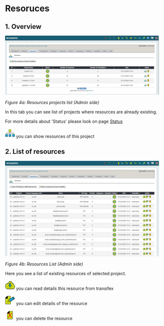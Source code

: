 # Resoruces

## 1. Overview

![](../.gitbook/assets/2resources1.jpg)

_Figure 4a: Resources projects list \(Admin side\)_

In this tab you can see list of projects where resources are already existing.

For more details about 'Status' please look on page [Status](status.md)

![](../.gitbook/assets/resources.png) you can show resources of this project

## 2. List of resources

![](../.gitbook/assets/2resources2.jpg)

_Figure 4b: Resources List \(Admin side\)_

Here you see a list of existing resources of selected project.

![](../.gitbook/assets/readtx.png) you can read details this resource from transifex

![](../.gitbook/assets/edit.png) you can edit details of the resource

![](../.gitbook/assets/delete.png) you can delete the resource

